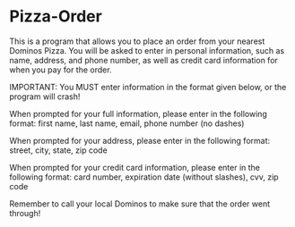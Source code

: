 # Pizza-Order

This is a program that allows you to place an order from your nearest Dominos Pizza. You will be asked to enter in personal information, such as name, address, and phone number, as well as credit card information for when you pay for the order.

IMPORTANT: You MUST enter information in the format given below, or the program will crash!

When prompted for your full information, please enter in the following format:
first name, last name, email, phone number (no dashes)

When prompted for your address, please enter in the following format:
street, city, state, zip code

When prompted for your credit card information, please enter in the following format:
card number, expiration date (without slashes), cvv, zip code

Remember to call your local Dominos to make sure that the order went through!
